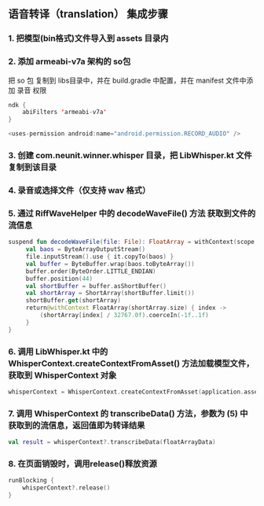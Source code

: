 ## 语音转译（translation） 集成步骤

### 1. 把模型(bin格式)文件导入到 assets 目录内

### 2. 添加 armeabi-v7a 架构的 so包

把 so 包 复制到 libs目录中，并在 build.gradle 中配置，并在 manifest 文件中添加 录音 权限

```kotlin
ndk {
    abiFilters 'armeabi-v7a'
}
```

```kotlin
<uses-permission android:name="android.permission.RECORD_AUDIO" />
```

### 3. 创建 com.neunit.winner.whisper 目录，把 LibWhisper.kt 文件复制到该目录

### 4. 录音或选择文件（仅支持 wav 格式）

### 5. 通过 RiffWaveHelper 中的 decodeWaveFile() 方法 获取到文件的流信息

```kotlin
suspend fun decodeWaveFile(file: File): FloatArray = withContext(scope.coroutineContext) {
     val baos = ByteArrayOutputStream()
     file.inputStream().use { it.copyTo(baos) }
     val buffer = ByteBuffer.wrap(baos.toByteArray())
     buffer.order(ByteOrder.LITTLE_ENDIAN)
     buffer.position(44)
     val shortBuffer = buffer.asShortBuffer()
     val shortArray = ShortArray(shortBuffer.limit())
     shortBuffer.get(shortArray)
     return@withContext FloatArray(shortArray.size) { index ->
         (shortArray[index] / 32767.0f).coerceIn(-1f..1f)
     }
}
```

### 6. 调用 LibWhisper.kt 中的 WhisperContext.createContextFromAsset() 方法加载模型文件，获取到 WhisperContext 对象

```kotlin
whisperContext = WhisperContext.createContextFromAsset(application.assets, "models/${models[0]}")
```

### 7. 调用 WhisperContext 的 transcribeData() 方法，参数为  (5) 中获取到的流信息，返回值即为转译结果

```kotlin
val result = whisperContext?.transcribeData(floatArrayData)
```
### 8. 在页面销毁时，调用release()释放资源

```kotlin
runBlocking {
    whisperContext?.release()
}
```